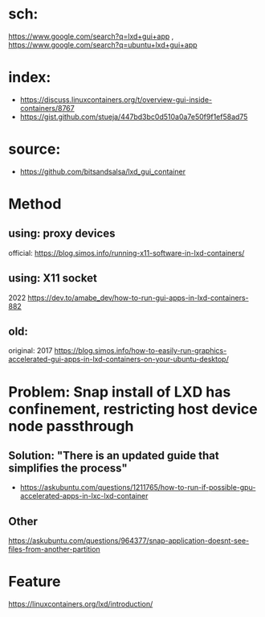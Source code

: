 # sch:
https://www.google.com/search?q=lxd+gui+app , https://www.google.com/search?q=ubuntu+lxd+gui+app

# index:
- https://discuss.linuxcontainers.org/t/overview-gui-inside-containers/8767
- https://gist.github.com/stueja/447bd3bc0d510a0a7e50f9f1ef58ad75

# source:
- https://github.com/bitsandsalsa/lxd_gui_container

# Method
## using: proxy devices
official: https://blog.simos.info/running-x11-software-in-lxd-containers/

## using: X11 socket
2022 https://dev.to/amabe_dev/how-to-run-gui-apps-in-lxd-containers-882

## old:
original: 2017
https://blog.simos.info/how-to-easily-run-graphics-accelerated-gui-apps-in-lxd-containers-on-your-ubuntu-desktop/


# Problem: Snap install of LXD has confinement, restricting host device node passthrough
## Solution: "There is an updated guide that simplifies the process"
- https://askubuntu.com/questions/1211765/how-to-run-if-possible-gpu-accelerated-apps-in-lxc-lxd-container

## Other
https://askubuntu.com/questions/964377/snap-application-doesnt-see-files-from-another-partition

# Feature
https://linuxcontainers.org/lxd/introduction/
